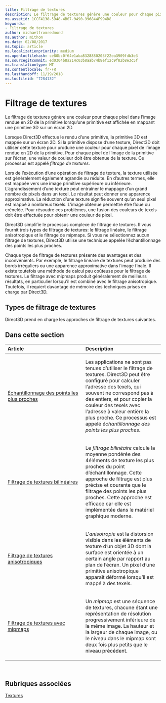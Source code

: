 ```yaml
---
title: Filtrage de textures
description: Le filtrage de textures génère une couleur pour chaque pixel dans l’image rendue en 2D de la primitive lorsqu’une primitive est affichée en mappant une primitive 3D sur un écran 2D.
ms.assetid: 1CCF4138-5D48-4B07-9490-996844F994D8
keywords:
- Filtrage de textures
author: michaelfromredmond
ms.author: mithom
ms.date: 02/08/2017
ms.topic: article
ms.localizationpriority: medium
ms.openlocfilehash: ce80bc0f64e1aba8328880203f22ea3909fdb3e3
ms.sourcegitcommit: ed0304b8a214c03b8aab74b8ef12c9f82b8e3c5f
ms.translationtype: MT
ms.contentlocale: fr-FR
ms.lasthandoff: 11/19/2018
ms.locfileid: "7284132"
---
```

# <a name="texture-filtering"></a>Filtrage de textures


Le filtrage de textures génère une couleur pour chaque pixel dans l’image rendue en 2D de la primitive lorsqu’une primitive est affichée en mappant une primitive 3D sur un écran 2D.

Lorsque Direct3D effectue le rendu d’une primitive, la primitive 3D est mappée sur un écran 2D. Si la primitive dispose d’une texture, Direct3D doit utiliser cette texture pour produire une couleur pour chaque pixel de l’image rendue en 2D de la primitive. Pour chaque pixel de l’image de la primitive sur l’écran, une valeur de couleur doit être obtenue de la texture. Ce processus est appelé *filtrage de textures*.

Lors de l’exécution d’une opération de filtrage de texture, la texture utilisée est généralement également agrandie ou réduite. En d’autres termes, elle est mappée vers une image primitive supérieure ou inférieure. L’agrandissement d’une texture peut entraîner le mappage d’un grand nombre de pixels dans un texel. Le résultat peut donner une apparence approximative. La réduction d’une texture signifie souvent qu’un seul pixel est mappé à nombreux texels. L’image obtenue permettre être floue ou crénelée. Pour résoudre ces problèmes, une fusion des couleurs de texels doit être effectuée pour obtenir une couleur de pixel.

Direct3D simplifie le processus complexe de filtrage de textures. Il vous fournit trois types de filtrage de textures: le filtrage linéaire, le filtrage anisotropique et le filtrage de mipmaps. Si vous ne sélectionnez aucun filtrage de textures, Direct3D utilise une technique appelée l’échantillonnage des points les plus proches.

Chaque type de filtrage de textures présente des avantages et des inconvénients. Par exemple, le filtrage linéaire de textures peut produire des bords irréguliers ou une apparence approximative dans l’image finale. Il existe toutefois une méthode de calcul peu coûteuse pour le filtrage de textures. Le filtrage avec mipmaps produit généralement de meilleurs résultats, en particulier lorsqu’il est combiné avec le filtrage anisotropique. Toutefois, il requiert davantage de mémoire des techniques prises en charge par Direct3D.

## <a name="span-idtypes-of-texture-filteringspanspan-idtypes-of-texture-filteringspanspan-idtypes-of-texture-filteringspantypes-of-texture-filtering"></a><span id="Types-of-texture-filtering"></span><span id="types-of-texture-filtering"></span><span id="TYPES-OF-TEXTURE-FILTERING"></span>Types de filtrage de textures


Direct3D prend en charge les approches de filtrage de textures suivantes.

## <a name="span-idin-this-sectionspanin-this-section"></a><span id="in-this-section"></span>Dans cette section


<table>
<colgroup>
<col width="50%" />
<col width="50%" />
</colgroup>
<thead>
<tr class="header">
<th align="left">Article</th>
<th align="left">Description</th>
</tr>
</thead>
<tbody>
<tr class="odd">
<td align="left"><p><a href="nearest-point-sampling.md">Échantillonnage des points les plus proches</a></p></td>
<td align="left"><p>Les applications ne sont pas tenues d’utiliser le filtrage de textures. Direct3D peut être configuré pour calculer l’adresse des texels, qui souvent ne correspond pas à des entiers, et pour copier la couleur des texels avec l’adresse à valeur entière la plus proche. Ce processus est appelé <em>échantillonnage des points les plus proches</em>.</p></td>
</tr>
<tr class="even">
<td align="left"><p><a href="bilinear-texture-filtering.md">Filtrage de textures bilinéaires</a></p></td>
<td align="left"><p>Le <em>filtrage bilinéaire</em> calcule la moyenne pondérée des 4éléments de texture les plus proches du point d’échantillonnage. Cette approche de filtrage est plus précise et courante que le filtrage des points les plus proches. Cette approche est efficace car elle est implémentée dans le matériel graphique moderne.</p></td>
</tr>
<tr class="odd">
<td align="left"><p><a href="anisotropic-texture-filtering.md">Filtrage de textures anisotropiques</a></p></td>
<td align="left"><p>L'<em>anisotropie</em> est la distorsion visible dans les éléments de texture d’un objet 3D dont la surface est orientée à un certain angle par rapport au plan de l’écran. Un pixel d’une primitive anisotropique apparaît déformé lorsqu’il est mappé à des texels.</p></td>
</tr>
<tr class="even">
<td align="left"><p><a href="texture-filtering-with-mipmaps.md">Filtrage de textures avec mipmaps</a></p></td>
<td align="left"><p>Un <em>mipmap</em> est une séquence de textures, chacune étant une représentation de résolution progressivement inférieure de la même image. La hauteur et la largeur de chaque image, ou le niveau dans le mipmap sont deux fois plus petits que le niveau précédent.</p></td>
</tr>
</tbody>
</table>

 

## <a name="span-idrelated-topicsspanrelated-topics"></a><span id="related-topics"></span>Rubriques associées


[Textures](textures.md)

 

 




